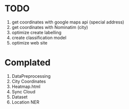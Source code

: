 # TODO 
1. get coordinates with google maps api (special address)
2. get coordinates with Nominatim (city)
3. optimize create labelling
4. create classification model
5. optimize web site

# Complated
1. DataPreprocessing
2. City Coordinates
3. Heatmap.html
4. Sync Cloud
5. Dataset
6. Location NER
